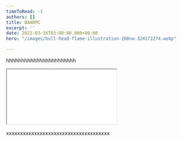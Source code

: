 ```yaml
---
timeToRead: -1
authors: []
title: BAARMC
excerpt: ''
date: 2022-03-16T03:00:00.000+00:00
hero: "/images/bull-head-flame-illustration-260nw-324172274.webp"

---
```

hhhhhhhhhhhhhhhhhhhhhhh

<!-- iframe.snippet --> <div class="embed-responsive embed-responsive-16by9"> <iframe class="embed-responsive-item" src="[https://arcg.is/0W1faC](https://arcg.is/0W1faC "https://arcg.is/0W1faC")" allowfullscreen></iframe> </div>

xxxxxxxxxxxxxxxxxxxxxxxxxxxxxxxxxxxxx